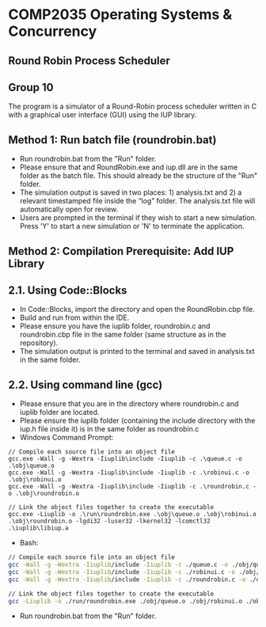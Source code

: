 # COMP2035 Operating Systems & Concurrency
## Round Robin Process Scheduler
## Group 10
The program is a simulator of a Round-Robin process scheduler written in C with a graphical user interface (GUI) using the IUP library.
## Method 1: Run batch file (roundrobin.bat)
- Run roundrobin.bat from the "Run" folder.
- Please ensure that and RoundRobin.exe and iup.dll are in the same folder as the batch file. This should already be the structure of the "Run" folder.
- The simulation output is saved  in two places: 1) analysis.txt and 2) a relevant timestamped file inside the “log” folder. The analysis.txt file will automatically open for review.
- Users are prompted in the terminal if they wish to start a new simulation. Press 'Y' to start a new simulation or 'N' to terminate the application.

## Method 2: Compilation Prerequisite: Add IUP Library
## 2.1. Using Code::Blocks
- In Code::Blocks, import the directory and open the RoundRobin.cbp file. 
- Build and run from within the IDE.
- Please ensure you have the iuplib folder, roundrobin.c and roundrobin.cbp file in the same folder (same structure as in the repository).
- The simulation output is printed to the terminal and saved in analysis.txt in the same folder.

## 2.2. Using command line (gcc)
- Please ensure that you are in the directory where roundrobin.c and iuplib folder are located.
- Please ensure the iuplib folder (containing the include directory with the iup.h file inside it) is in the same folder as roundrobin.c
- Windows Command Prompt:
```shell
// Compile each source file into an object file
gcc.exe -Wall -g -Wextra -Iiuplib\include -Iiuplib -c .\queue.c -o .\obj\queue.o
gcc.exe -Wall -g -Wextra -Iiuplib\include -Iiuplib -c .\robinui.c -o .\obj\robinui.o
gcc.exe -Wall -g -Wextra -Iiuplib\include -Iiuplib -c .\roundrobin.c -o .\obj\roundrobin.o

// Link the object files together to create the executable
gcc.exe -Liuplib -o .\run\roundrobin.exe .\obj\queue.o .\obj\robinui.o .\obj\roundrobin.o -lgdi32 -luser32 -lkernel32 -lcomctl32 .\iuplib\libiup.a
```
- Bash:
```bash
// Compile each source file into an object file
gcc -Wall -g -Wextra -Iiuplib/include -Iiuplib -c ./queue.c -o ./obj/queue.o
gcc -Wall -g -Wextra -Iiuplib/include -Iiuplib -c ./robinui.c -o ./obj/robinui.o
gcc -Wall -g -Wextra -Iiuplib/include -Iiuplib -c ./roundrobin.c -o ./obj/roundrobin.o

// Link the object files together to create the executable
gcc -Liuplib -o ./run/roundrobin.exe ./obj/queue.o ./obj/robinui.o ./obj/roundrobin.o -lgdi32 -luser32 -lkernel32 -lcomctl32 ./iuplib/libiup.a
```
- Run roundrobin.bat from the "Run" folder.